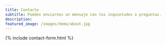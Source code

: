 ```yaml
---
title: Contacto
subtitle: Puedes enviarnos un mensaje con tus inquietudes o preguntas.
description: 
featured_image: /images/demo/about.jpg
---
```


{% include contact-form.html %}

